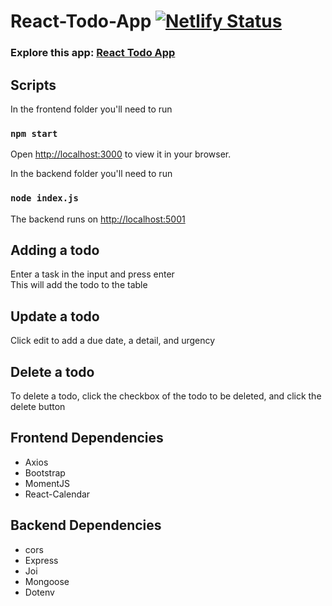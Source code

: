 # React-Todo-App [![Netlify Status](https://api.netlify.com/api/v1/badges/5742fccb-a596-41d3-84dc-9e315add7c67/deploy-status)](https://app.netlify.com/sites/myreacttodoapp-9/deploys)

### Explore this app: [React Todo App](https://myreacttodoapp-9.netlify.app/)

## Scripts
In the frontend folder you'll need to run

### `npm start`
Open [http://localhost:3000](http://localhost:3000) to view it in your browser.

In the backend folder you'll need to run 
### `node index.js`
The backend runs on [http://localhost:5001](http://localhost:5001)

## Adding a todo
Enter a task in the input and press enter<br/>
This will add the todo to the table</br>

## Update a todo
Click edit to add a due date, a detail, and urgency<br />

## Delete a todo
To delete a todo, click the checkbox of the todo to be deleted, and click the delete button<br />

## Frontend Dependencies
* Axios
* Bootstrap
* MomentJS
* React-Calendar

## Backend Dependencies
* cors
* Express
* Joi
* Mongoose
* Dotenv
